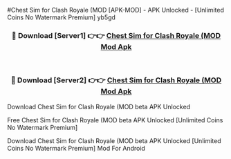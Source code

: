 #Chest Sim for Clash Royale (MOD [APK-MOD] - APK Unlocked - [Unlimited Coins No Watermark Premium] yb5gd



<div align="center">

<h3>🔴 Download [Server1] 👉👉 <a href="https://momento.my/?title=Chest_Sim_for_Clash_Royale_(MOD">Chest Sim for Clash Royale (MOD Mod Apk</a></h3><br>

<h3>🔴 Download [Server2] 👉👉 <a href="https://momento.my/?title=Chest_Sim_for_Clash_Royale_(MOD">Chest Sim for Clash Royale (MOD Mod Apk</a></h3>
</div>



Download Chest Sim for Clash Royale (MOD beta APK Unlocked

Free Chest Sim for Clash Royale (MOD beta APK Unlocked [Unlimited Coins No Watermark Premium]

Download Chest Sim for Clash Royale (MOD beta APK Unlocked [Unlimited Coins No Watermark Premium] Mod For Android
